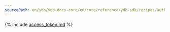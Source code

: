 ```yaml
---
sourcePath: en/ydb/ydb-docs-core/en/core/reference/ydb-sdk/recipes/auth/access_token.md
---
```


{% include [access_token.md](_includes/access_token.md) %}

